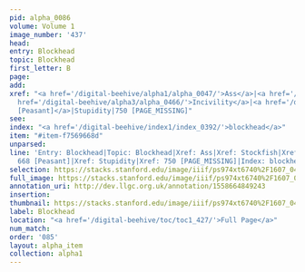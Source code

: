 ```yaml
---
pid: alpha_0086
volume: Volume 1
image_number: '437'
head: 
entry: Blockhead
topic: Blockhead
first_letter: B
page: 
add: 
xref: "<a href='/digital-beehive/alpha1/alpha_0047/'>Ass</a>|<a href='/digital-beehive/alpha4/alpha_0911/'>Stockfish</a>|<a
  href='/digital-beehive/alpha3/alpha_0466/'>Incivility</a>|<a href='/digital-beehive/toc/toc2_149/'>668
  [Peasant]</a>|Stupidity|750 [PAGE_MISSING]"
see: 
index: "<a href='/digital-beehive/index1/index_0392/'>blockhead</a>"
item: "#item-f7569668d"
unparsed: 
line: 'Entry: Blockhead|Topic: Blockhead|Xref: Ass|Xref: Stockfish|Xref: Incivility|Xref:
  668 [Peasant]|Xref: Stupidity|Xref: 750 [PAGE_MISSING]|Index: blockhead|#item-f7569668d'
selection: https://stacks.stanford.edu/image/iiif/ps974xt6740%2F1607_0436/344,1629,3064,333/full/0/default.jpg
full_image: https://stacks.stanford.edu/image/iiif/ps974xt6740%2F1607_0436/full/full/0/default.jpg
annotation_uri: http://dev.llgc.org.uk/annotation/1558664849243
insertion: 
thumbnail: https://stacks.stanford.edu/image/iiif/ps974xt6740%2F1607_0436/344,1629,600,180/250,/0/default.jpg
label: Blockhead
location: "<a href='/digital-beehive/toc/toc1_427/'>Full Page</a>"
num_match: 
order: '085'
layout: alpha_item
collection: alpha1
---
```

